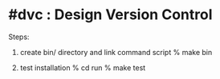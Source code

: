 #dvc : Design Version Control
========================================
Steps:
1) create bin/ directory and link command script
% make bin

2) test installation
% cd run
% make test
